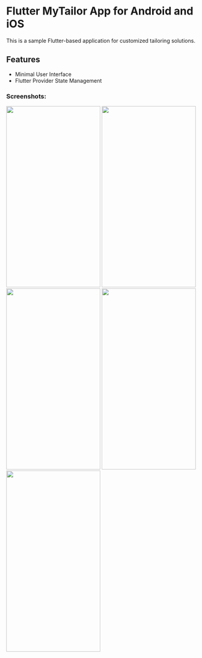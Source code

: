 # Flutter MyTailor App for Android and iOS

This is a sample Flutter-based application for customized tailoring solutions.

## Features

- Minimal User Interface
- Flutter Provider State Management


### Screenshots:
<img src="https://github.com/user-attachments/assets/d2702fae-be96-4657-96bf-9941f8c84f31" width="250" height="480">
<img src="https://github.com/user-attachments/assets/0ecdf759-f9d3-439a-b36c-be5aa99f75a0" width="250" height="480">
<img src="https://github.com/user-attachments/assets/95030be0-0f64-4d70-90ec-4e1dc5da18f0" width="250" height="480">
<img src="https://github.com/user-attachments/assets/6ac75b90-6efe-4d67-8604-3e7c9268d6dc" width="250" height="480">
<img src="https://github.com/user-attachments/assets/3d65beca-0a5b-4896-90c3-7677aef66d5e" width="250" height="480">
